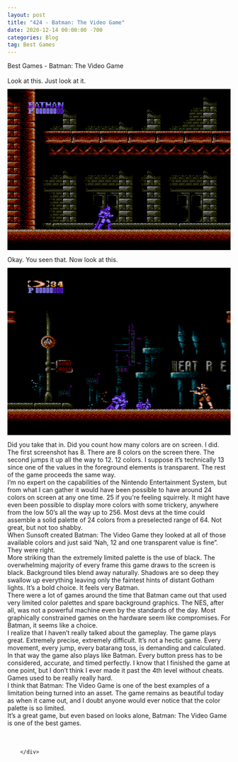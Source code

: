 ```yaml
---
layout: post
title: "424 - Batman: The Video Game"
date: 2020-12-14 00:00:00 -700
categories: Blog
tag: Best Games
---
```


<div class="blog-content">
				<div class="paragraph"><span>Best Games - Batman: The Video Game</span><br><br><span>Look at this. Just look at it.</span></div>  <div><div class="wsite-image wsite-image-border-none " style="padding-top:10px;padding-bottom:10px;margin-left:0;margin-right:0;text-align:right"> <a> <img src="/uploads/screenshot-2020-12-14-102343_orig.png" alt="Picture" style="width:auto;max-width:100%"> </a> <div style="display:block;font-size:90%"></div> </div></div>  <div class="paragraph"><span>Okay. You seen that. Now look at this.</span></div>  <div><div class="wsite-image wsite-image-border-none " style="padding-top:10px;padding-bottom:10px;margin-left:0;margin-right:0;text-align:center"> <a> <img src="/uploads/screenshot-2020-12-14-102630_orig.png" alt="Picture" style="width:auto;max-width:100%"> </a> <div style="display:block;font-size:90%"></div> </div></div>  <div class="paragraph"><span><span>Did you take that in. Did you count how many colors are on screen. I did. The first screenshot has 8. There are 8 colors on the screen there. The second jumps it up all the way to 12. 12 colors. I suppose it&rsquo;s technically 13 since one of the values in the foreground elements is transparent. The rest of the game proceeds the same way.&nbsp;</span></span><br><span><span>I&rsquo;m no expert on the capabilities of the Nintendo Entertainment System, but from what I can gather it would have been possible to have around 24 colors on screen at any one time. 25 if you're feeling squirrely. It might have even been possible to display more colors with some trickery, anywhere from the low 50&rsquo;s all the way up to 256. Most devs at the time could assemble a solid palette of 24 colors from a preselected range of 64. Not great, but not too shabby.&nbsp;</span></span><br><span><span>When Sunsoft created Batman: The Video Game they looked at all of those available colors and just said &lsquo;Nah, 12 and one transparent value is fine&rdquo;. They were right.</span></span><br><span><span>More striking than the extremely limited palette is the use of black. The overwhelming majority of every frame this game draws to the screen is black. Background tiles blend away naturally. Shadows are so deep they swallow up everything leaving only the faintest hints of distant Gotham lights. It&rsquo;s a bold choice. It feels very Batman.</span></span><br><span><span>There were a lot of games around the time that Batman came out that used very limited color palettes and spare background graphics. The NES, after all, was not a powerful machine even by the standards of the day. Most graphically constrained games on the hardware seem like compromises. For Batman, it seems like a choice.&nbsp;</span></span><br><span><span>I realize that I haven&rsquo;t really talked about the gameplay. The game plays great. Extremely precise, extremely difficult. It&rsquo;s not a hectic game. Every movement, every jump, every batarang toss, is demanding and calculated. In that way the game also plays like Batman. Every button press has to be considered, accurate, and timed perfectly. I know that I finished the game at one point, but I don&rsquo;t think I ever made it past the 4th level without cheats. Games used to be really really hard.&nbsp;</span></span><br><span><span>I think that Batman: The Video Game is one of the best examples of a limitation being turned into an asset. The game remains as beautiful today as when it came out, and I doubt anyone would ever notice that the color palette is so limited.&nbsp;</span></span><br><span><span>It&rsquo;s a great game, but even based on looks alone, Batman: The Video Game is one of the best games.&nbsp;</span></span><br><br>&#8203;</div>

		</div>
        